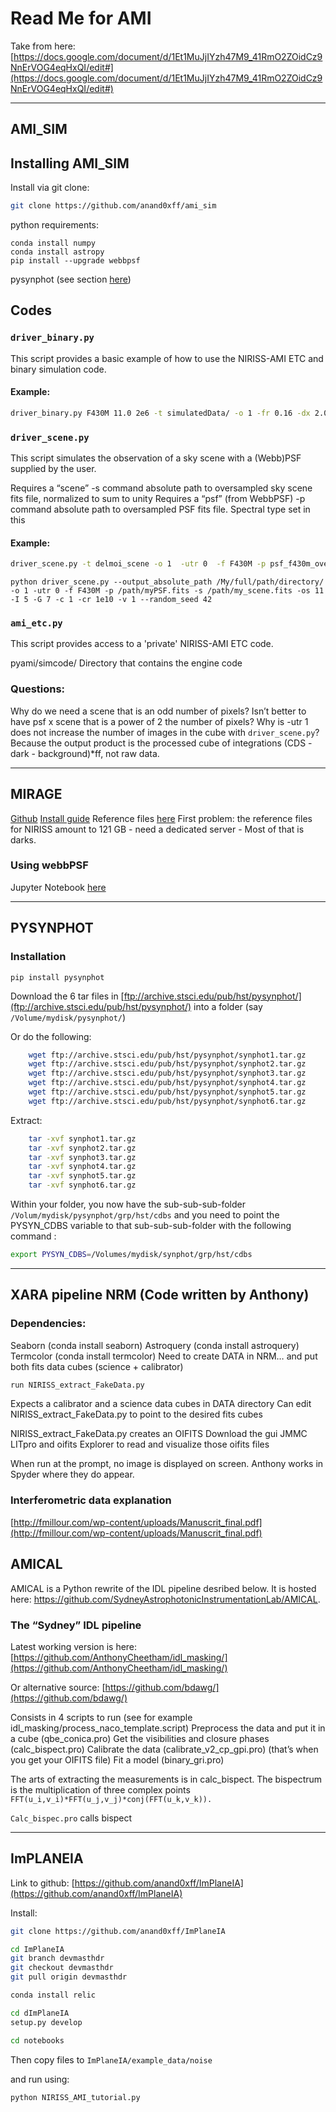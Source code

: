 # Read Me for AMI 

Take from here: [https://docs.google.com/document/d/1Et1MuJjIYzh47M9_41RmO2ZOidCz9NnErVOG4eqHxQI/edit#](https://docs.google.com/document/d/1Et1MuJjIYzh47M9_41RmO2ZOidCz9NnErVOG4eqHxQI/edit#)

---
## AMI_SIM

## Installing AMI_SIM

Install via git clone:
```bash
git clone https://github.com/anand0xff/ami_sim
```

python requirements:
```
conda install numpy
conda install astropy
pip install --upgrade webbpsf
```
pysynphot (see section [here](#pysynphot))


## Codes

### `driver_binary.py`
This script provides a basic example of how to use the NIRISS-AMI ETC and
binary simulation code.

#### Example:
```bash
driver_binary.py F430M 11.0 2e6 -t simulatedData/ -o 1 -fr 0.16 -dx 2.0 -dy 2.0
```

### `driver_scene.py`
This script simulates the observation of a sky scene with a (Webb)PSF supplied by the user.

Requires a “scene”   -s command
absolute path to oversampled sky scene fits file, normalized to sum to unity
Requires a “psf” (from WebbPSF)   -p command
absolute path to oversampled PSF fits file. Spectral type set in this

#### Example:
```bash
driver_scene.py -t delmoi_scene -o 1  -utr 0  -f F430M -p psf_f430m_oversampled.fits -s tgt_f430m_oversampled.fits  -os 11 -I 4  -G 7  -c 1  -cr 1e10   -v 1 --random_seed 42
```
```
python driver_scene.py --output_absolute_path /My/full/path/directory/ -o 1 -utr 0 -f F430M -p /path/myPSF.fits -s /path/my_scene.fits -os 11 -I 5 -G 7 -c 1 -cr 1e10 -v 1 --random_seed 42
```

### `ami_etc.py`
This script provides access to a 'private' NIRISS-AMI ETC code.

pyami/simcode/
    Directory that contains the engine code

### Questions:
Why do we need a scene that is an odd number of pixels?
Isn’t better to have psf x scene that is a power of 2 the number of pixels?
Why is -utr 1 does not increase the number of images in the cube with `driver_scene.py`? Because the output product is the processed cube of integrations (CDS - dark - background)\*ff, not raw data. 

---

## MIRAGE

[Github](https://github.com/spacetelescope/mirage)
[Install guide](https://mirage-data-simulator.readthedocs.io/en/latest/install.html)
Reference files [here](https://mirage-data-simulator.readthedocs.io/en/latest/reference_files.html#reference-files)
First problem: the reference files for NIRISS amount to 121 GB - need a dedicated server - Most of that is darks.

### Using webbPSF
Jupyter Notebook [here](https://nbviewer.jupyter.org/github/spacetelescope/webbpsf/blob/master/notebooks/WebbPSF_tutorial.ipynb)

---

## PYSYNPHOT

### Installation

```pip install pysynphot```

Download the 6 tar files in  [ftp://archive.stsci.edu/pub/hst/pysynphot/](ftp://archive.stsci.edu/pub/hst/pysynphot/)
into a folder (say `/Volume/mydisk/pysynphot/`)

Or do the following:
```bash
    wget ftp://archive.stsci.edu/pub/hst/pysynphot/synphot1.tar.gz
    wget ftp://archive.stsci.edu/pub/hst/pysynphot/synphot2.tar.gz
    wget ftp://archive.stsci.edu/pub/hst/pysynphot/synphot3.tar.gz
    wget ftp://archive.stsci.edu/pub/hst/pysynphot/synphot4.tar.gz
    wget ftp://archive.stsci.edu/pub/hst/pysynphot/synphot5.tar.gz
    wget ftp://archive.stsci.edu/pub/hst/pysynphot/synphot6.tar.gz
```

Extract:
```bash
    tar -xvf synphot1.tar.gz
    tar -xvf synphot2.tar.gz
    tar -xvf synphot3.tar.gz
    tar -xvf synphot4.tar.gz
    tar -xvf synphot5.tar.gz
    tar -xvf synphot6.tar.gz
```

Within your folder, you now have the sub-sub-sub-folder `/Volum/mydisk/pysynphot/grp/hst/cdbs`
and you need to point the PYSYN_CDBS variable to that sub-sub-sub-folder with the following command :
```bash
export PYSYN_CDBS=/Volumes/mydisk/synphot/grp/hst/cdbs
```


---

## XARA pipeline NRM (Code written by Anthony)

### Dependencies:
Seaborn (conda install seaborn)
Astroquery (conda install astroquery)
Termcolor (conda install termcolor)
Need to create DATA in NRM… and put both fits data cubes (science + calibrator)

```python
run NIRISS_extract_FakeData.py
```
Expects a calibrator and a science data cubes in DATA directory
Can edit NIRISS_extract_FakeData.py to point to the desired fits cubes

NIRISS_extract_FakeData.py creates an OIFITS
Download the gui JMMC LITpro and oifits Explorer to read and visualize those oifits files

When run at the prompt, no image is displayed on screen. Anthony works in Spyder where they do appear.

### Interferometric data explanation

[http://fmillour.com/wp-content/uploads/Manuscrit_final.pdf](http://fmillour.com/wp-content/uploads/Manuscrit_final.pdf)

## AMICAL

AMICAL is a Python rewrite of the IDL pipeline desribed below. It is hosted
here: https://github.com/SydneyAstrophotonicInstrumentationLab/AMICAL.

### The “Sydney” IDL pipeline

Latest working version is here: [https://github.com/AnthonyCheetham/idl_masking/](https://github.com/AnthonyCheetham/idl_masking/)

Or alternative source: [https://github.com/bdawg/](https://github.com/bdawg/)


Consists in 4 scripts to run (see for example idl_masking/process_naco_template.script)
Preprocess the data and put it in a cube (qbe_conica.pro)
Get the visibilities and closure phases (calc_bispect.pro)
Calibrate the data (calibrate_v2_cp_gpi.pro) (that’s when you get your OIFITS file)
Fit a model (binary_gri.pro)

The arts of extracting the measurements is in calc_bispect. The bispectrum is the multiplication of three complex points `FFT(u_i,v_i)*FFT(u_j,v_j)*conj(FFT(u_k,v_k)).`

`Calc_bispec.pro` calls bispect

---

## ImPLANEIA

Link to github: [https://github.com/anand0xff/ImPlaneIA](https://github.com/anand0xff/ImPlaneIA)

Install:
```bash
git clone https://github.com/anand0xff/ImPlaneIA

cd ImPlaneIA
git branch devmasthdr
git checkout devmasthdr
git pull origin devmasthdr

conda install relic

cd dImPlaneIA
setup.py develop

cd notebooks

```

Then copy files to `ImPlaneIA/example_data/noise`

and run using:
```bash
python NIRISS_AMI_tutorial.py
```





